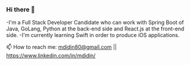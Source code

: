 ### Hi there 👋

  -I'm a Full Stack Developer Candidate who can work with Spring Boot of Java, GoLang, Python at the back-end side and React.js at the front-end side.
  -I'm currently learning Swift in order to produce iOS applications.

📫 How to reach me: mdidin80@gmail.com || https://www.linkedin.com/in/mdidin/


<!--
**socodes/socodes** is a ✨ _special_ ✨ repository because its `README.md` (this file) appears on your GitHub profile.

Here are some ideas to get you started:

- 🔭 I’m currently working on ...
- 🌱 I’m currently learning ...
- 👯 I’m looking to collaborate on ...
- 🤔 I’m looking for help with ...
- 💬 Ask me about ...

- ⚡ Fun fact: ...
-->
